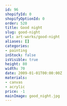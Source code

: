 ```yaml
---
id: 96
shopifyId: 0
shopifyOptionId: 0
order: 520
title: Good night
slug: good-night
url: art-works/good-night
aliases: []
categories:
- painting
inStock: false
isVisible: true
height: 80
width: 70
date: 2009-01-01T00:00:00Z
materials:
- canvas
- acrylic
price: -1
mainImage: good_night.jpg
---
```

